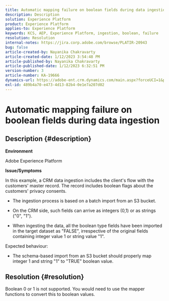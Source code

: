 ```yaml
---
title: Automatic mapping failure on boolean fields during data ingestion
description: Description
solution: Experience Platform
product: Experience Platform
applies-to: Experience Platform
keywords: KCS, AEP, Experience Platform, ingestion, boolean, failure
resolution: Resolution
internal-notes: https://jira.corp.adobe.com/browse/PLATIR-20943
bug: false
article-created-by: Nayanika Chakravarty
article-created-date: 1/12/2023 3:54:48 PM
article-published-by: Nayanika Chakravarty
article-published-date: 1/12/2023 6:32:51 PM
version-number: 3
article-number: KA-19666
dynamics-url: https://adobe-ent.crm.dynamics.com/main.aspx?forceUCI=1&pagetype=entityrecord&etn=knowledgearticle&id=ce8ba86c-9192-ed11-aad1-6045bd006c82
exl-id: 489b4a70-e473-4d13-82b4-0e1e7a207d02
---
```

# Automatic mapping failure on boolean fields during data ingestion

## Description {#description}


<b>Environment</b>

Adobe Experience Platform

<b>Issue/Symptoms</b>

In this example, a CRM data ingestion includes the client's flow with the customers' master record. The record includes boolean flags about the customers' privacy consents.

- The ingestion process is based on a batch import from an S3 bucket.

- On the CRM side, such fields can arrive as integers (0,1) or as strings ("0", "1").

- When ingesting the data, all the boolean type fields have been imported in the target dataset as "FALSE", irrespective of the original fields containing integer value 1 or string value "1".

Expected behaviour:

- The schema-based import from an S3 bucket should properly map integer 1 and string "1" to "TRUE" boolean value.




## Resolution {#resolution}


Boolean 0 or 1 is not supported. You would need to use the mapper functions to convert this to boolean values.
